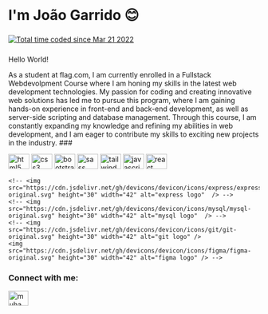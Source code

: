 <br clear="both" />

<h1 align="left">I'm João Garrido 😊</h1>

###

<a href="https://wakatime.com/@c6d698f9-2e6e-48aa-ab6d-c076a25f2458"><img src="https://wakatime.com/badge/user/c6d698f9-2e6e-48aa-ab6d-c076a25f2458.svg" alt="Total time coded since Mar 21 2022" /></a>

###

<p align="left">Hello World!</p>
<p>
	As a student at flag.com, I am currently enrolled in a Fullstack Webdevolpment Course where I am honing my skills in the latest web development technologies. My passion for coding and creating
	innovative web solutions has led me to pursue this program, where I am gaining hands-on experience in front-end and back-end development, as well as server-side scripting and database management.
	Through this course, I am constantly expanding my knowledge and refining my abilities in web development, and I am eager to contribute my skills to exciting new projects in the industry. ###
</p>

<div align="left">
	<img src="https://cdn.jsdelivr.net/gh/devicons/devicon/icons/html5/html5-original.svg" height="30" width="42" alt="html5 logo" />
	<img src="https://cdn.jsdelivr.net/gh/devicons/devicon/icons/css3/css3-original.svg" height="30" width="42" alt="css3 logo" />
	<img src="https://cdn.jsdelivr.net/gh/devicons/devicon/icons/bootstrap/bootstrap-original.svg" height="30" width="42" alt="bootstrap logo" />
	<img src="https://cdn.jsdelivr.net/gh/devicons/devicon/icons/sass/sass-original.svg" height="30" width="42" alt="sass logo" />
	<img src="https://cdn.jsdelivr.net/gh/devicons/devicon/icons/tailwindcss/tailwindcss-plain.svg" height="30" width="42" alt="tailwindcss logo" />
	<img src="https://cdn.jsdelivr.net/gh/devicons/devicon/icons/javascript/javascript-original.svg" height="30" width="42" alt="javascript logo" />
	<img src="https://cdn.jsdelivr.net/gh/devicons/devicon/icons/react/react-original.svg" height="30" width="42" alt="react logo" />
	<!-- <img src="https://cdn.jsdelivr.net/gh/devicons/devicon/icons/nodejs/nodejs-original.svg" height="30" width="42" alt="nodejs logo"  /> -->
	<!-- <img src="https://cdn.jsdelivr.net/gh/devicons/devicon/icons/npm/npm-original-wordmark.svg" height="30" width="42" alt="npm logo" /> -->

	<!-- <img src="https://cdn.jsdelivr.net/gh/devicons/devicon/icons/express/express-original.svg" height="30" width="42" alt="express logo"  /> -->
	<!-- <img src="https://cdn.jsdelivr.net/gh/devicons/devicon/icons/mysql/mysql-original.svg" height="30" width="42" alt="mysql logo"  /> -->
	<!-- <img src="https://cdn.jsdelivr.net/gh/devicons/devicon/icons/git/git-original.svg" height="30" width="42" alt="git logo" />
	<img src="https://cdn.jsdelivr.net/gh/devicons/devicon/icons/figma/figma-original.svg" height="30" width="42" alt="figma logo" /> -->
</div>

<!-- <div align="left">
  <img src="https://github-readme-stats.vercel.app/api?hide_title=true&hide_rank=true&show_icons=true&include_all_commits=true&count_private=true&disable_animations=false&theme=dracula&locale=en&hide_border=true&username=migsilva89" height="150" alt="stats graph"  /> -->

<!--   <img src="https://github-readme-stats.vercel.app/api/top-langs?&username=migsilva89&locale=en&hide_title=true&layout=compact&count_private=true&include_all_commits=true&card_width=320&langs_count=6&theme=dracula&hide_border=true" height="150" alt="languages graph" />
</div> -->

<h3 align="left">Connect with me:</h3>
<p align="left">
	<a href="https://www.linkedin.com/in/jo%C3%A3o-garrido-878455155/" target="blank">
		<img
			align="center"
			src="https://raw.githubusercontent.com/rahuldkjain/github-profile-readme-generator/master/src/images/icons/Social/linked-in-alt.svg"
			alt="muhammad-nurcholis-112b73162"
			height="30"
			width="40"
	/></a>
</p>

###
